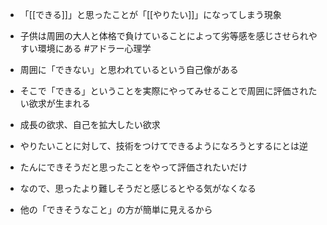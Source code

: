 
- 「[[できる]]」と思ったことが「[[やりたい]]」になってしまう現象
- 子供は周囲の大人と体格で負けていることによって劣等感を感じさせられやすい環境にある #アドラー心理学
- 周囲に「できない」と思われているという自己像がある
- そこで「できる」ということを実際にやってみせることで周囲に評価されたい欲求が生まれる
- 成長の欲求、自己を拡大したい欲求

- やりたいことに対して、技術をつけてできるようになろうとするにとは逆
- たんにできそうだと思ったことをやって評価されたいだけ
- なので、思ったより難しそうだと感じるとやる気がなくなる
- 他の「できそうなこと」の方が簡単に見えるから
